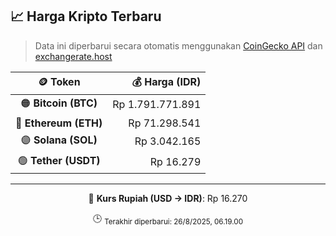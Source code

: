 

<!-- HARGA_KRIPTO -->
## 📈 Harga Kripto Terbaru

> Data ini diperbarui secara otomatis menggunakan [CoinGecko API](https://www.coingecko.com/) dan [exchangerate.host](https://exchangerate.host/)

<div align="center">

| 🪙 Token | 💰 Harga (IDR) |
|:------:|---------------:|
| 🟠 **Bitcoin (BTC)**   | Rp 1.791.771.891 |
| 🔵 **Ethereum (ETH)**  | Rp 71.298.541 |
| 🟣 **Solana (SOL)**    | Rp 3.042.165 |
| 🟢 **Tether (USDT)**   | Rp 16.279 |

---

💱 **Kurs Rupiah (USD → IDR)**: Rp 16.270

🕒 <sub>Terakhir diperbarui: 26/8/2025, 06.19.00</sub>

</div>
<!-- /HARGA_KRIPTO -->